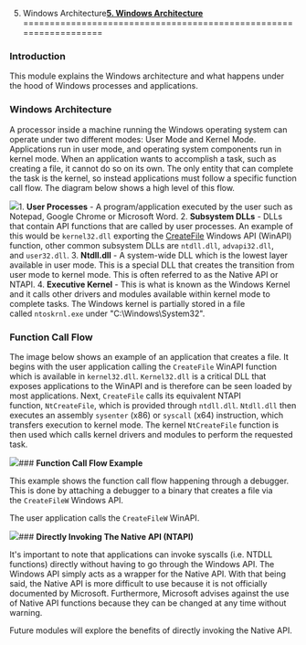 5. Windows Architecture[**5. Windows Architecture**](https://maldevacademy.com/modules/5)
==================================================================

### **Introduction**

This module explains the Windows architecture and what happens under the hood of Windows processes and applications.

### **Windows Architecture**

A processor inside a machine running the Windows operating system can operate under two different modes: User Mode and Kernel Mode. Applications run in user mode, and operating system components run in kernel mode. When an application wants to accomplish a task, such as creating a file, it cannot do so on its own. The only entity that can complete the task is the kernel, so instead applications must follow a specific function call flow. The diagram below shows a high level of this flow.

[![](5%20Windows%20Architecture%20012cf6ad24cc4d18897cd9414c274997/Untitled.png)](5%20Windows%20Architecture%20012cf6ad24cc4d18897cd9414c274997/Untitled.png)1. **User Processes** - A program/application executed by the user such as Notepad, Google Chrome or Microsoft Word.
2. **Subsystem DLLs** - DLLs that contain API functions that are called by user processes. An example of this would be `kernel32.dll` exporting the [CreateFile](https://learn.microsoft.com/en-us/windows/win32/api/fileapi/nf-fileapi-createfilea) Windows API (WinAPI) function, other common subsystem DLLs are `ntdll.dll`, `advapi32.dll`, and `user32.dll`.
3. **Ntdll.dll** - A system-wide DLL which is the lowest layer available in user mode. This is a special DLL that creates the transition from user mode to kernel mode. This is often referred to as the Native API or NTAPI.
4. **Executive Kernel** - This is what is known as the Windows Kernel and it calls other drivers and modules available within kernel mode to complete tasks. The Windows kernel is partially stored in a file called `ntoskrnl.exe` under "C:\Windows\System32".

### **Function Call Flow**

The image below shows an example of an application that creates a file. It begins with the user application calling the `CreateFile` WinAPI function which is available in `kernel32.dll`. `Kernel32.dll` is a critical DLL that exposes applications to the WinAPI and is therefore can be seen loaded by most applications. Next, `CreateFile` calls its equivalent NTAPI function, `NtCreateFile`, which is provided through `ntdll.dll`. `Ntdll.dll` then executes an assembly `sysenter` (x86) or `syscall` (x64) instruction, which transfers execution to kernel mode. The kernel `NtCreateFile` function is then used which calls kernel drivers and modules to perform the requested task.

[![](5%20Windows%20Architecture%20012cf6ad24cc4d18897cd9414c274997/Untitled%201.png)](5%20Windows%20Architecture%20012cf6ad24cc4d18897cd9414c274997/Untitled%201.png)### **Function Call Flow Example**

This example shows the function call flow happening through a debugger. This is done by attaching a debugger to a binary that creates a file via the `CreateFileW` Windows API.

The user application calls the `CreateFileW` WinAPI.

[![](5%20Windows%20Architecture%20012cf6ad24cc4d18897cd9414c274997/Untitled%202.png)](5%20Windows%20Architecture%20012cf6ad24cc4d18897cd9414c274997/Untitled%202.png)### **Directly Invoking The Native API (NTAPI)**

It's important to note that applications can invoke syscalls (i.e. NTDLL functions) directly without having to go through the Windows API. The Windows API simply acts as a wrapper for the Native API. With that being said, the Native API is more difficult to use because it is not officially documented by Microsoft. Furthermore, Microsoft advises against the use of Native API functions because they can be changed at any time without warning.

Future modules will explore the benefits of directly invoking the Native API.




